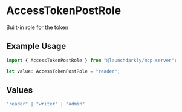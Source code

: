 # AccessTokenPostRole

Built-in role for the token

## Example Usage

```typescript
import { AccessTokenPostRole } from "@launchdarkly/mcp-server";

let value: AccessTokenPostRole = "reader";
```

## Values

```typescript
"reader" | "writer" | "admin"
```